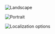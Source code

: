 ![Landscape](https://github.com/user-attachments/assets/b1548a28-8d3f-40e9-9ca0-40961668565a)

![Portrait](https://github.com/user-attachments/assets/1f66e23f-a4db-4dee-ae32-4754bd4c8691)

![Localization options](https://github.com/user-attachments/assets/c3c3a6ed-012b-481e-818b-13299716df7f)
